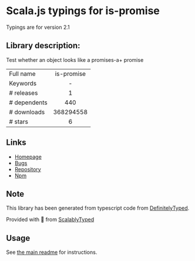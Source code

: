 
# Scala.js typings for is-promise

Typings are for version 2.1

## Library description:
Test whether an object looks like a promises-a+ promise

|                    |                 |
| ------------------ | :-------------: |
| Full name          | is-promise |
| Keywords           | - |
| # releases         | 1 |
| # dependents       | 440 |
| # downloads        | 368294558 |
| # stars            | 6 |

## Links
- [Homepage](https://github.com/then/is-promise)
- [Bugs](https://github.com/then/is-promise/issues)
- [Repository](https://github.com/then/is-promise)
- [Npm](https://www.npmjs.com/package/is-promise)
    


## Note
This library has been generated from typescript code from [DefinitelyTyped](https://definitelytyped.org).

Provided with :purple_heart: from [ScalablyTyped](https://github.com/oyvindberg/ScalablyTyped)

## Usage
See [the main readme](../../readme.md) for instructions.


